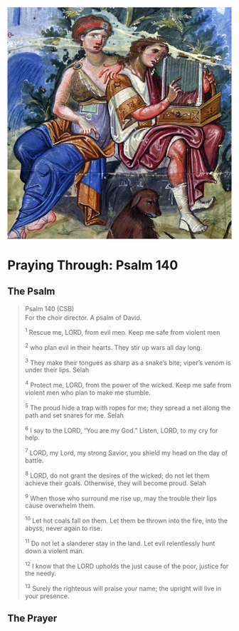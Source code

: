 <img class="intro-right" src="art-paris-psalter.jpg">

<style>
  li {list-style-type: none;}
  p + ul {
    margin-top: -18px;
}
</style>

# Praying Through: Psalm 140

## The Psalm

>Psalm 140 (CSB)  
><sup></sup> For the choir director. A psalm of David. 
>
><sup>1</sup> Rescue me, LORD, from evil men. Keep me safe from violent men 
>
><sup>2</sup> who plan evil in their hearts. They stir up wars all day long. 
>
><sup>3</sup> They make their tongues as sharp as a snake’s bite; viper’s venom is under their lips. Selah 
>
><sup>4</sup> Protect me, LORD, from the power of the wicked. Keep me safe from violent men who plan to make me stumble. 
>
><sup>5</sup> The proud hide a trap with ropes for me; they spread a net along the path and set snares for me. Selah 
>
><sup>6</sup> I say to the LORD, “You are my God.” Listen, LORD, to my cry for help. 
>
><sup>7</sup> LORD, my Lord, my strong Savior, you shield my head on the day of battle. 
>
><sup>8</sup> LORD, do not grant the desires of the wicked; do not let them achieve their goals. Otherwise, they will become proud. Selah 
>
><sup>9</sup> When those who surround me rise up, may the trouble their lips cause overwhelm them. 
>
><sup>10</sup> Let hot coals fall on them. Let them be thrown into the fire, into the abyss, never again to rise. 
>
><sup>11</sup> Do not let a slanderer stay in the land. Let evil relentlessly hunt down a violent man. 
>
><sup>12</sup> I know that the LORD upholds the just cause of the poor, justice for the needy. 
>
><sup>13</sup> Surely the righteous will praise your name; the upright will live in your presence.

## The Prayer

<div style="font-variant: small-caps;">

</div>
